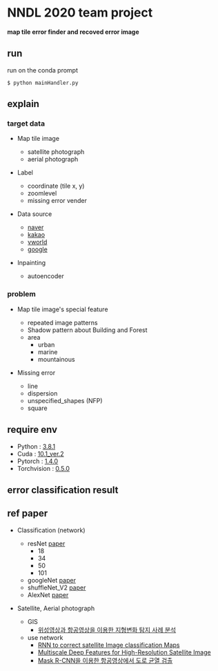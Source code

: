 # NNDL 2020 team project #

**map tile error finder and recoved error image**

## run ##
run on the conda prompt

```
$ python mainHandler.py

```

## explain ##

### target data ###

* Map tile image
    * satellite photograph
    * aerial photograph

* Label
    * coordinate (tile x, y)
    * zoomlevel
    * missing error vender

* Data source
    * [naver](https://map.naver.com/v5/)
    * [kakao](https://map.kakao.com/)
    * [vworld](http://map.vworld.kr/map/maps.do)
    * [google](https://www.google.com/maps)

* Inpainting
    * autoencoder

### problem ###
* Map tile image's special feature
    * repeated image patterns
    * Shadow pattern about Building and Forest
    *  area
        * urban
        * marine
        * mountainous

* Missing error
    * line
    * dispersion
    * unspecified_shapes (NFP)
    * square


## require env ##
* Python : [3.8.1](https://www.python.org/downloads/release/python-381/)
* Cuda : [10.1_ver.2](https://developer.nvidia.com/cuda-10.1-download-archive-update2?arget_os=Windows&target_arch=x86_64&target_version=10&target_type=exenetwork)
* Pytorch : [1.4.0](https://pytorch.org/get-started/locally/)
* Torchvision : [0.5.0](https://anaconda.org/pytorch/torchvision)

## error classification result ##


## ref paper ##

* Classification (network)
    * resNet [paper](https://arxiv.org/abs/1512.03385)
        * 18 
        * 34
        * 50
        * 101
    * googleNet [paper](https://arxiv.org/abs/1409.4842)
    * shuffleNet_V2 [paper](https://arxiv.org/abs/1807.11164)
    * AlexNet [paper](https://arxiv.org/abs/1404.5997)

* Satellite, Aerial photograph
    * GIS
        * [위성영상과 항공영상을 이용한 지형변화 탐지 사례 분석](http://www.dbpia.co.kr/journal/articleDetail?nodeId=NODE07093505)
    * use network
        * [RNN to correct satellite Image classification Maps](https://ieeexplore.ieee.org/abstract/document/7938635)
        * [Multiscale Deep Features for High-Resolution Satellite Image](https://ieeexplore.ieee.org/abstract/document/8036413)
        * [Mask R-CNN을 이용한 항공영상에서 도로 균열 검출](http://www.dbpia.co.kr/journal/articleDetail?nodeId=NODE09308009)

